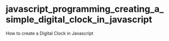 # javascript_programming_creating_a_simple_digital_clock_in_javascript
How to create a Digital Clock in Javascript
